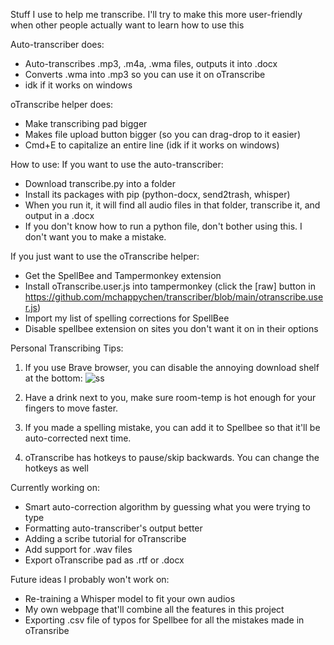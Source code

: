 Stuff I use to help me transcribe. I'll try to make this more user-friendly when other people actually want to learn how to use this

Auto-transcriber does:
- Auto-transcribes .mp3, .m4a, .wma files, outputs it into .docx
- Converts .wma into .mp3 so you can use it on oTranscribe
- idk if it works on windows

oTranscribe helper does:
- Make transcribing pad bigger
- Makes file upload button bigger (so you can drag-drop to it easier)
- Cmd+E to capitalize an entire line (idk if it works on windows)

How to use:
If you want to use the auto-transcriber:
- Download transcribe.py into a folder
- Install its packages with pip (python-docx, send2trash, whisper)
- When you run it, it will find all audio files in that folder, transcribe it, and output in a .docx
- If you don't know how to run a python file, don't bother using this. I don't want you to make a mistake.

If you just want to use the oTranscribe helper:
- Get the SpellBee and Tampermonkey extension
- Install oTranscribe.user.js into tampermonkey (click the [raw] button in https://github.com/mchappychen/transcriber/blob/main/otranscribe.user.js)
- Import my list of spelling corrections for SpellBee 
- Disable spellbee extension on sites you don't want it on in their options

Personal Transcribing Tips:
1. If you use Brave browser, you can disable the annoying download shelf at the bottom: ![ss](https://i.imgur.com/CWkjmWe.png)

2. Have a drink next to you, make sure room-temp is hot enough for your fingers to move faster.

3. If you made a spelling mistake, you can add it to Spellbee so that it'll be auto-corrected next time.

4. oTranscribe has hotkeys to pause/skip backwards. You can change the hotkeys as well

Currently working on:
- Smart auto-correction algorithm by guessing what you were trying to type
- Formatting auto-transcriber's output better
- Adding a scribe tutorial for oTranscribe
- Add support for .wav files
- Export oTranscribe pad as .rtf or .docx

Future ideas I probably won't work on:
- Re-training a Whisper model to fit your own audios
- My own webpage that'll combine all the features in this project
- Exporting .csv file of typos for Spellbee for all the mistakes made in oTransribe


